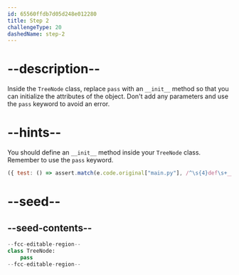 ```yaml
---
id: 65560ffdb7d05d248e012280
title: Step 2
challengeType: 20
dashedName: step-2
---
```


# --description--

Inside the `TreeNode` class, replace `pass` with an `__init__` method so that you can initialize the attributes of the object. Don't add any parameters and use the `pass` keyword to avoid an error.

# --hints--

You should define an `__init__` method inside your `TreeNode` class. Remember to use the `pass` keyword.

```js
({ test: () => assert.match(e.code.original["main.py"], /^\s{4}def\s+__init__\s*\([^(]*\)\s*:/m) })
```

# --seed--

## --seed-contents--

```py
--fcc-editable-region--
class TreeNode:
    pass
--fcc-editable-region--
```
